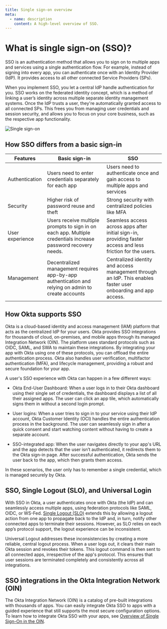 ```yaml
---
title: Single sign-on overview
meta:
  - name: description
    content: A high-level overview of SSO.
---
```


# What is single sign-on (SSO)?

SSO is an authentication method that allows you to sign on to multiple apps and services using a single authentication flow. For example, instead of signing into every app, you can authenticate once with an Identity Provider (IdP). It provides access to all other connected Service Providers (SPs).

When you implement SSO, you let a central IdP handle authentication for you. SSO works on the federated identity concept, which is a method of linking a user’s identity across multiple separate identity management systems. Once the IdP trusts a user, they're automatically granted access to all connected SPs. This frees you from managing user credentials and session security, and allows you to focus on your core business, such as the respective app functionality.

<div class="three-quarter">

![Single sign-on](/img/concepts/sso.png)

</div>

## How SSO differs from a basic sign-in

| Features | Basic sign-in | SSO |
| --- | --- | --- |
| Authentication | Users need to enter credentials separately for each app | Users need to authenticate once and gain access to multiple apps and services |
| Security | Higher risk of password reuse and theft | Strong security with centralized policies like MFA |
| User experience | Users receive multiple prompts to sign in on each app. Multiple credentials increase password recovery needs. | Seamless access across apps after initial sign-in, providing faster access and less friction for the users.|
| Management | Decentralized management requires app-by-app authentication and relying on admin to create accounts | Centralized identity and access management through an IdP. This enables faster user onboarding and app access. |

## How Okta supports SSO

Okta is a cloud-based identity and access management (IAM) platform that acts as the centralized IdP for your users. Okta provides SSO integrations for thousands of cloud, on-premises, and mobile apps through its managed Integration Network (OIN). The platform uses standard protocols such as OIDC, SAML, and SWA to maintain these integrations. By integrating your app with Okta using one of these protocols, you can offload the entire authentication process.
Okta also handles user verification, multifactor authentication (MFA), and lifecycle management, providing a robust and secure foundation for your app.

A user's SSO experience with Okta can happen in a few different ways:

* Okta End-User Dashboard: When a user logs in to their Okta dashboard using their single set of credentials, the dashboard displays a list of all their assigned apps. The user can click an app tile, which automatically signs them in without a second login prompt.

* User logins: When a user tries to sign in to your service using their IdP account, Okta Customer Identity (OCI) handles the entire authentication process in the background. The user can seamlessly sign in after a quick consent and start watching content without having to create a separate account.

* SSO-integrated app: When the user navigates directly to your app's URL and the app detects that the user isn’t authenticated, it redirects them to the Okta sign-in page. After successful authentication, Okta sends the user back to the app, which then grants them access.

In these scenarios, the user only has to remember a single credential, which is managed securely by Okta.

## SSO, Single Logout (SLO), and Universal Login

With SSO in Okta, a user authenticates once with Okta (the IdP) and can seamlessly access multiple apps, using federation protocols like SAML, OIDC, or WS-Fed. [​Single Logout (SLO)](https://developer.okta.com/docs/guides/single-logout/saml2/main/) extends this by allowing a logout action from one app to propagate back to the IdP and, in turn, notify other connected apps to terminate their sessions. However, as SLO relies on each app’s protocol support, the logout experience can be inconsistent.

Universal Logout addresses these inconsistencies by creating a more reliable, central logout process. When a user logs out, it clears their main Okta session and revokes their tokens. This logout command is then sent to all connected apps, irrespective of the app's protocol. This ensures that user sessions are terminated completely and consistently across all integrations.

## SSO integrations in the Okta Integration Network (OIN)

The Okta Integration Network (OIN) is a catalog of pre-built integrations with thousands of apps. You can easily integrate Okta SSO to apps with a guided experience that still supports the most secure configuration options. To learn how to integrate Okta SSO with your apps, see [Overview of Single Sign-On in the OIN](https://developer.okta.com/docs/guides/oin-sso-overview/).

